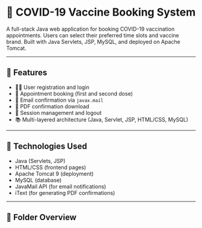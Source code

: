 # 💉 COVID-19 Vaccine Booking System

A full-stack Java web application for booking COVID-19 vaccination appointments. Users can select their preferred time slots and vaccine brand. Built with Java Servlets, JSP, MySQL, and deployed on Apache Tomcat.

---

## 🌟 Features

- 🧑‍💻 User registration and login
- 📅 Appointment booking (first and second dose)
- 💌 Email confirmation via `javax.mail`
- 🧾 PDF confirmation download
- 🔐 Session management and logout
- 📚 Multi-layered architecture (Java, Servlet, JSP, HTML/CSS, MySQL)

---

## 🧰 Technologies Used

- Java (Servlets, JSP)
- HTML/CSS (frontend pages)
- Apache Tomcat 9 (deployment)
- MySQL (database)
- JavaMail API (for email notifications)
- iText (for generating PDF confirmations)

---

## 📁 Folder Overview
